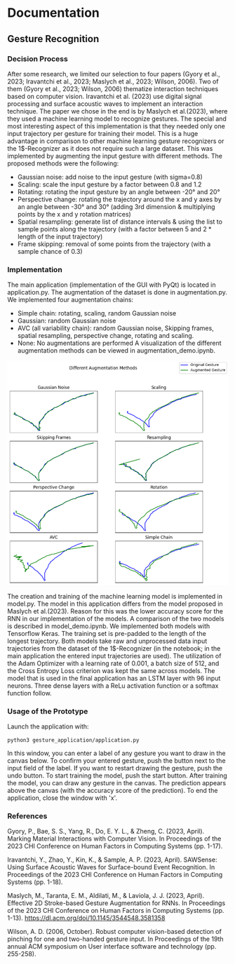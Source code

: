 # Documentation

## Gesture Recognition

### Decision Process

After some research, we limited our selection to four papers (Gyory et al., 2023; Iravantchi et al., 2023; Maslych et al., 2023; Wilson, 2006). Two of them (Gyory et al., 2023; Wilson, 2006) thematize interaction techniques based on computer vision. Iravantchi et al. (2023) use digital signal processing and surface acoustic waves to implement an interaction technique. The paper we chose in the end is by Maslych et al.(2023), where they used a machine learning model to recognize gestures. The special and most interesting aspect of this implementation is that they needed only one input trajectory per gesture for training their model. This is a huge advantage in comparison to other machine learning gesture recognizers or the 1$-Recognizer as it does not require such a large dataset. This was implemented by augmenting the input gesture with different methods. The proposed methods were the following:

- Gaussian noise: add noise to the input gesture (with sigma=0.8)
- Scaling: scale the input gesture by a factor between 0.8 and 1.2
- Rotating: rotating the input gesture by an angle between -20° and 20°
- Perspective change: rotating the trajectory around the x and y axes by an angle between -30° and 30° (adding 3rd dimension & multiplying points by the x and y rotation matrices)
- Spatial resampling: generate list of distance intervals & using the list to sample points along the trajectory (with a factor between 5 and 2 \* length of the input trajectory)
- Frame skipping: removal of some points from the trajectory (with a sample chance of 0.3)

### Implementation

The main application (implementation of the GUI with PyQt) is located in application.py.
The augmentation of the dataset is done in augmentation.py. We implemented four augmentation chains:

- Simple chain: rotating, scaling, random Gaussian noise
- Gaussian: random Gaussian noise
- AVC (all variability chain): random Gaussian noise, Skipping frames, spatial resampling, perspective change, rotating and scaling.
- None: No augmentations are performed
  A visualization of the different augmentation methods can be viewed in augmentation_demo.ipynb.

![Comparison of augmentation methods](resources/augmentation_comparison.png)

The creation and training of the machine learning model is implemented in model.py. The model in this application differs from the model proposed in Maslych et al.(2023). Reason for this was the lower accuracy score for the RNN in our implementation of the models. A comparison of the two models is described in model_demo.ipynb. We implemented both models with Tensorflow Keras. The training set is pre-padded to the length of the longest trajectory. Both models take raw and unprocessed data input trajectories from the dataset of the 1$-Recognizer (in the notebook; in the main application the entered input trajectories are used). The utilization of the Adam Optimizer with a learning rate of 0.001, a batch size of 512, and the Cross Entropy Loss criterion was kept the same across models. The model that is used in the final application has an LSTM layer with 96 input neurons. Three dense layers with a ReLu activation function or a softmax function follow.

### Usage of the Prototype

Launch the application with:

```
python3 gesture_application/application.py
```

In this window, you can enter a label of any gesture you want to draw in the canvas below. To confirm your entered gesture, push the button next to the input field of the label. If you want to restart drawing the gesture, push the undo button. To start training the model, push the start button. After training the model, you can draw any gesture in the canvas. The prediction appears above the canvas (with the accuracy score of the prediction). To end the application, close the window with 'x'.

### References

Gyory, P., Bae, S. S., Yang, R., Do, E. Y. L., & Zheng, C. (2023, April). Marking Material Interactions with Computer Vision. In Proceedings of the 2023 CHI Conference on Human Factors in Computing Systems (pp. 1-17).

Iravantchi, Y., Zhao, Y., Kin, K., & Sample, A. P. (2023, April). SAWSense: Using Surface Acoustic Waves for Surface-bound Event Recognition. In Proceedings of the 2023 CHI Conference on Human Factors in Computing Systems (pp. 1-18).

Maslych, M., Taranta, E. M., Aldilati, M., & Laviola, J. J. (2023, April). Effective 2D Stroke-based Gesture Augmentation for RNNs. In Proceedings of the 2023 CHI Conference on Human Factors in Computing Systems (pp. 1-13). https://dl.acm.org/doi/10.1145/3544548.3581358

Wilson, A. D. (2006, October). Robust computer vision-based detection of pinching for one and two-handed gesture input. In Proceedings of the 19th annual ACM symposium on User interface software and technology (pp. 255-258).

